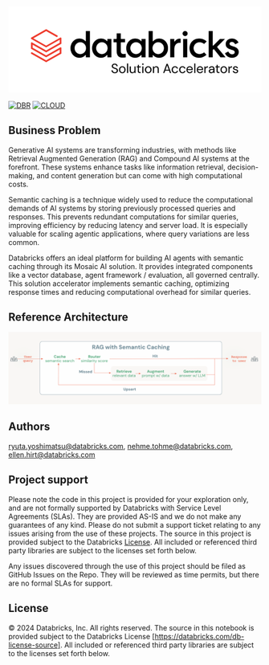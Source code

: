 <img src=https://raw.githubusercontent.com/databricks-industry-solutions/.github/main/profile/solacc_logo.png width="600px">

[![DBR](https://img.shields.io/badge/DBR-CHANGE_ME-red?logo=databricks&style=for-the-badge)](https://docs.databricks.com/release-notes/runtime/CHANGE_ME.html)
[![CLOUD](https://img.shields.io/badge/CLOUD-CHANGE_ME-blue?logo=googlecloud&style=for-the-badge)](https://databricks.com/try-databricks)

## Business Problem
Generative AI systems are transforming industries, with methods like Retrieval Augmented Generation (RAG) and Compound AI systems at the forefront. These systems enhance tasks like information retrieval, decision-making, and content generation but can come with high computational costs.

Semantic caching is a technique widely used to reduce the computational demands of AI systems by storing previously processed queries and responses. This prevents redundant computations for similar queries, improving efficiency by reducing latency and server load. It is especially valuable for scaling agentic applications, where query variations are less common.

Databricks offers an ideal platform for building AI agents with semantic caching through its Mosaic AI solution. It provides integrated components like a vector database, agent framework / evaluation, all governed centrally. This solution accelerator implements semantic caching, optimizing response times and reducing computational overhead for similar queries.

## Reference Architecture
<img src='https://github.com/databricks-industry-solutions/semantic-caching/blob/main/image/architecture.png' width=800>

## Authors
<ryuta.yoshimatsu@databricks.com>, <nehme.tohme@databricks.com>, <ellen.hirt@databricks.com>

## Project support 

Please note the code in this project is provided for your exploration only, and are not formally supported by Databricks with Service Level Agreements (SLAs). They are provided AS-IS and we do not make any guarantees of any kind. Please do not submit a support ticket relating to any issues arising from the use of these projects. The source in this project is provided subject to the Databricks [License](./LICENSE.md). All included or referenced third party libraries are subject to the licenses set forth below.

Any issues discovered through the use of this project should be filed as GitHub Issues on the Repo. They will be reviewed as time permits, but there are no formal SLAs for support. 

## License

&copy; 2024 Databricks, Inc. All rights reserved. The source in this notebook is provided subject to the Databricks License [https://databricks.com/db-license-source].  All included or referenced third party libraries are subject to the licenses set forth below.